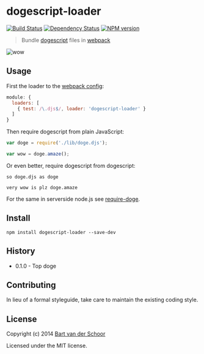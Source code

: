# dogescript-loader

[![Build Status](https://secure.travis-ci.org/Bartvds/dogescript-loader.svg?branch=master)](http://travis-ci.org/Bartvds/dogescript-loader) [![Dependency Status](https://gemnasium.com/Bartvds/dogescript-loader.svg)](https://gemnasium.com/Bartvds/dogescript-loader) [![NPM version](https://badge.fury.io/js/dogescript-loader.svg)](http://badge.fury.io/js/dogescript-loader)

> Bundle [dogescript](https://github.com/remixz/dogescript) files in [webpack](https://github.com/webpack/webpack)

![wow](https://raw.github.com/Bartvds/dogescript-loader/master/media/doge-01.jpg)

## Usage

First the loader to the [webpack config](https://webpack.github.io/docs/configuration.html):

```js
module: {
  loaders: [
    { test: /\.djs$/, loader: 'dogescript-loader' }
  ]
}
```

Then require dogescript from plain JavaScript:

```js
var doge = require('./lib/doge.djs');

var wow = doge.amaze();
```


Or even better, require dogescript from dogescript:

```djs
so doge.djs as doge

very wow is plz doge.amaze
```
 
For the same in serverside node.js see [require-doge](https://github.com/bartvds/require-doge).

## Install

````
npm install dogescript-loader --save-dev
````


## History

* 0.1.0 - Top doge


## Contributing

In lieu of a formal styleguide, take care to maintain the existing coding style.


## License

Copyright (c) 2014 [Bart van der Schoor](https://github.com/Bartvds)

Licensed under the MIT license.
